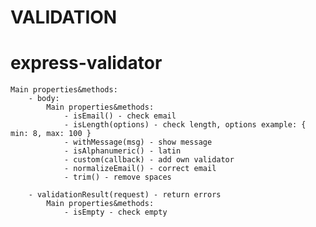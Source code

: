 # VALIDATION

# express-validator
	Main properties&methods:
		- body:
			Main properties&methods:
				- isEmail() - check email
				- isLength(options) - check length, options example: { min: 8, max: 100 }
				- withMessage(msg) - show message
				- isAlphanumeric() - latin 
				- custom(callback) - add own validator
				- normalizeEmail() - correct email
				- trim() - remove spaces

		- validationResult(request) - return errors
			Main properties&methods:
				- isEmpty - check empty
